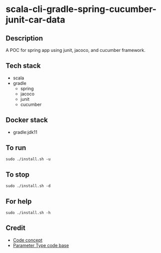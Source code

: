 # scala-cli-gradle-spring-cucumber-junit-car-data

## Description
A POC for spring app using junit, jacoco,
and cucumber framework.

## Tech stack
- scala
- gradle
  - spring
  - jacoco
  - junit
  - cucumber

## Docker stack
- gradle:jdk11

## To run
`sudo ./install.sh -u`

## To stop
`sudo ./install.sh -d`

## For help
`sudo ./install.sh -h`

## Credit
- [Code concept](https://stackoverflow.com/questions/67847818/maven-junit-5-cucumber-not-running-tests)
- [Parameter Type code base](https://thepracticaldeveloper.com/cucumber-guide-3-step-definitions-state/)
